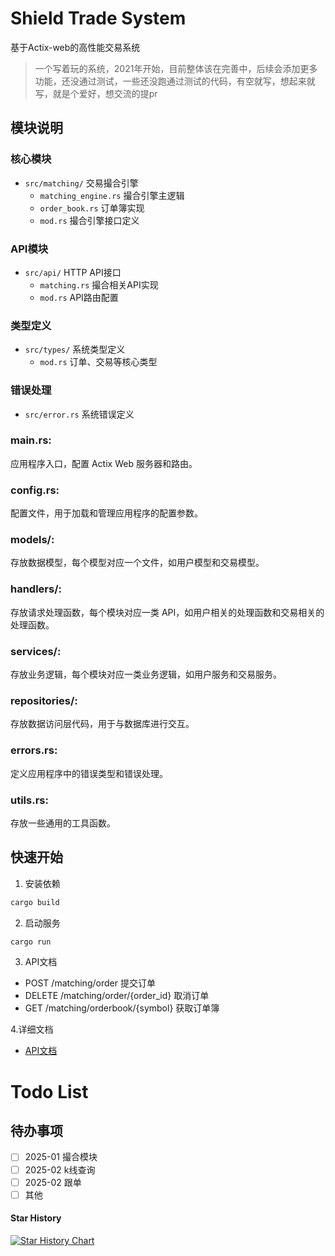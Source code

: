 # Shield Trade System

基于Actix-web的高性能交易系统
> 一个写着玩的系统，2021年开始，目前整体该在完善中，后续会添加更多功能，还没通过测试，一些还没跑通过测试的代码，有空就写，想起来就写，就是个爱好，想交流的提pr

## 模块说明

### 核心模块
- `src/matching/` 交易撮合引擎
  - `matching_engine.rs` 撮合引擎主逻辑
  - `order_book.rs` 订单簿实现
  - `mod.rs` 撮合引擎接口定义

### API模块
- `src/api/` HTTP API接口
  - `matching.rs` 撮合相关API实现
  - `mod.rs` API路由配置

### 类型定义
- `src/types/` 系统类型定义
  - `mod.rs` 订单、交易等核心类型

### 错误处理
- `src/error.rs` 系统错误定义

###  main.rs:

应用程序入口，配置 Actix Web 服务器和路由。
###  config.rs:

配置文件，用于加载和管理应用程序的配置参数。
### models/:

存放数据模型，每个模型对应一个文件，如用户模型和交易模型。
### handlers/:

存放请求处理函数，每个模块对应一类 API，如用户相关的处理函数和交易相关的处理函数。
### services/:

存放业务逻辑，每个模块对应一类业务逻辑，如用户服务和交易服务。
### repositories/:

存放数据访问层代码，用于与数据库进行交互。
### errors.rs:

定义应用程序中的错误类型和错误处理。
### utils.rs:

存放一些通用的工具函数。

## 快速开始

1. 安装依赖
```bash
cargo build
```

2. 启动服务
```bash
cargo run
```

3. API文档
- POST /matching/order 提交订单
- DELETE /matching/order/{order_id} 取消订单
- GET /matching/orderbook/{symbol} 获取订单簿

4.详细文档
- [API文档](./docs/api.md)

# Todo List

## 待办事项
- [ ] 2025-01 撮合模块
- [ ] 2025-02 k线查询
- [ ] 2025-02 跟单
- [ ] 其他

#### Star History

[![Star History Chart](https://api.star-history.com/svg?repos=rogers3333/shield_trade_sys&type=Date)](https://star-history.com/#rogers3333/shield_trade_sys&Date)
